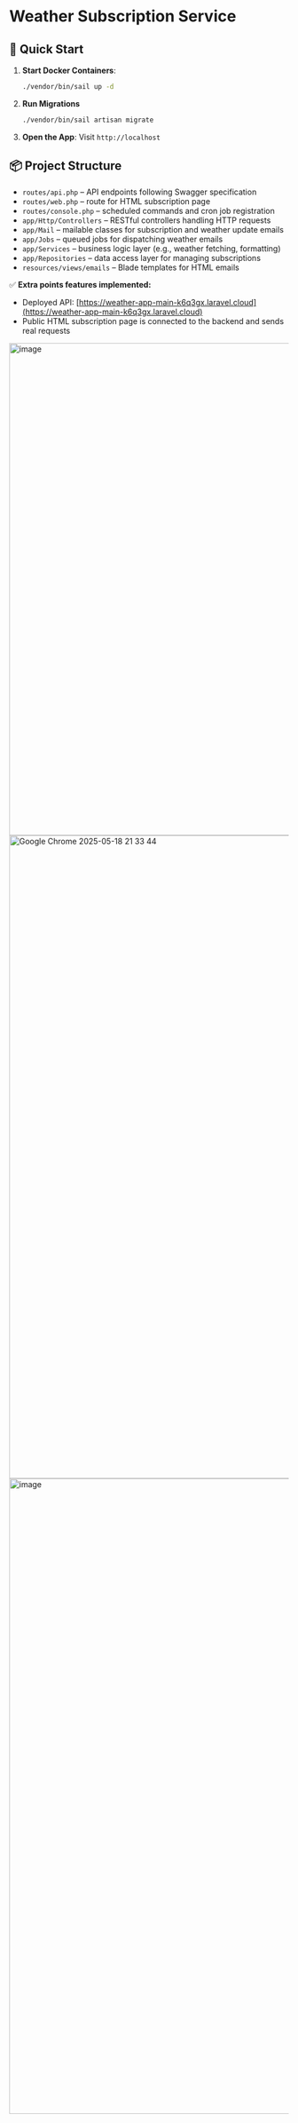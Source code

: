 # Weather Subscription Service

## 🚀 Quick Start

1. **Start Docker Containers**:

   ```bash
   ./vendor/bin/sail up -d
   ```

2. **Run Migrations**

   ```bash
   ./vendor/bin/sail artisan migrate
   ```

3. **Open the App**:
   Visit `http://localhost`


## 📦 Project Structure

* `routes/api.php` – API endpoints following Swagger specification
* `routes/web.php` – route for HTML subscription page
* `routes/console.php` – scheduled commands and cron job registration
* `app/Http/Controllers` – RESTful controllers handling HTTP requests
* `app/Mail` – mailable classes for subscription and weather update emails
* `app/Jobs` – queued jobs for dispatching weather emails
* `app/Services` – business logic layer (e.g., weather fetching, formatting)
* `app/Repositories` – data access layer for managing subscriptions
* `resources/views/emails` – Blade templates for HTML emails

✅ **Extra points features implemented:**

* Deployed API: [https://weather-app-main-k6q3gx.laravel.cloud](https://weather-app-main-k6q3gx.laravel.cloud)
* Public HTML subscription page is connected to the backend and sends real requests

<img width="887" alt="image" src="https://github.com/user-attachments/assets/2ecaff24-8ee8-4297-9d04-7958c981361b" />

<img width="1159" alt="Google Chrome 2025-05-18 21 33 44" src="https://github.com/user-attachments/assets/43051bbf-bea6-414a-a9d4-9ad2e3f8935a" />

<img width="1145" alt="image" src="https://github.com/user-attachments/assets/693308d5-fb7b-41e3-b3d6-3c6f4de885d3" />
